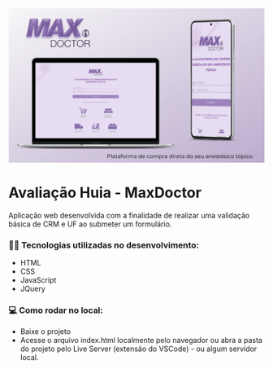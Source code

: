 <img src="./assets/images/cover.png" />

# Avaliação Huia - MaxDoctor

Aplicação web desenvolvida com a finalidade de realizar uma validação básica de CRM e UF ao submeter um formulário.


### :woman_technologist: Tecnologias utilizadas no desenvolvimento:
- HTML
- CSS
- JavaScript
- JQuery

### :computer: Como rodar no local:
- Baixe o projeto
- Acesse o arquivo index.html localmente pelo navegador ou abra a pasta do projeto pelo Live Server (extensão do VSCode) - ou algum servidor local.